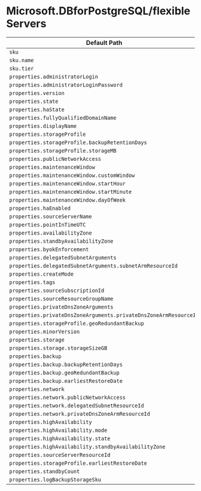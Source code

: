 # Microsoft.DBforPostgreSQL/flexibleServers

| Default Path | Alias |
|---|---|
| `sku` | `Microsoft.DBForPostgreSql/flexibleServers/sku` |
| `sku.name` | `Microsoft.DBForPostgreSql/flexibleServers/sku.name` |
| `sku.tier` | `Microsoft.DBForPostgreSql/flexibleServers/sku.tier` |
| `properties.administratorLogin` | `Microsoft.DBForPostgreSql/flexibleServers/administratorLogin` |
| `properties.administratorLoginPassword` | `Microsoft.DBForPostgreSql/flexibleServers/administratorLoginPassword` |
| `properties.version` | `Microsoft.DBForPostgreSql/flexibleServers/version` |
| `properties.state` | `Microsoft.DBForPostgreSql/flexibleServers/state` |
| `properties.haState` | `Microsoft.DBForPostgreSql/flexibleServers/haState` |
| `properties.fullyQualifiedDomainName` | `Microsoft.DBForPostgreSql/flexibleServers/fullyQualifiedDomainName` |
| `properties.displayName` | `Microsoft.DBForPostgreSql/flexibleServers/displayName` |
| `properties.storageProfile` | `Microsoft.DBForPostgreSql/flexibleServers/storageProfile` |
| `properties.storageProfile.backupRetentionDays` | `Microsoft.DBForPostgreSql/flexibleServers/storageProfile.backupRetentionDays` |
| `properties.storageProfile.storageMB` | `Microsoft.DBForPostgreSql/flexibleServers/storageProfile.storageMB` |
| `properties.publicNetworkAccess` | `Microsoft.DBForPostgreSql/flexibleServers/publicNetworkAccess` |
| `properties.maintenanceWindow` | `Microsoft.DBForPostgreSql/flexibleServers/maintenanceWindow` |
| `properties.maintenanceWindow.customWindow` | `Microsoft.DBForPostgreSql/flexibleServers/maintenanceWindow.customWindow` |
| `properties.maintenanceWindow.startHour` | `Microsoft.DBForPostgreSql/flexibleServers/maintenanceWindow.startHour` |
| `properties.maintenanceWindow.startMinute` | `Microsoft.DBForPostgreSql/flexibleServers/maintenanceWindow.startMinute` |
| `properties.maintenanceWindow.dayOfWeek` | `Microsoft.DBForPostgreSql/flexibleServers/maintenanceWindow.dayOfWeek` |
| `properties.haEnabled` | `Microsoft.DBForPostgreSql/flexibleServers/haEnabled` |
| `properties.sourceServerName` | `Microsoft.DBForPostgreSql/flexibleServers/sourceServerName` |
| `properties.pointInTimeUTC` | `Microsoft.DBForPostgreSql/flexibleServers/pointInTimeUTC` |
| `properties.availabilityZone` | `Microsoft.DBForPostgreSql/flexibleServers/availabilityZone` |
| `properties.standbyAvailabilityZone` | `Microsoft.DBForPostgreSql/flexibleServers/standbyAvailabilityZone` |
| `properties.byokEnforcement` | `Microsoft.DBForPostgreSql/flexibleServers/byokEnforcement` |
| `properties.delegatedSubnetArguments` | `Microsoft.DBForPostgreSql/flexibleServers/delegatedSubnetArguments` |
| `properties.delegatedSubnetArguments.subnetArmResourceId` | `Microsoft.DBForPostgreSql/flexibleServers/delegatedSubnetArguments.subnetArmResourceId` |
| `properties.createMode` | `Microsoft.DBForPostgreSql/flexibleServers/createMode` |
| `properties.tags` | `Microsoft.DBForPostgreSql/flexibleServers/tags` |
| `properties.sourceSubscriptionId` | `Microsoft.DBForPostgreSql/flexibleServers/sourceSubscriptionId` |
| `properties.sourceResourceGroupName` | `Microsoft.DBForPostgreSql/flexibleServers/sourceResourceGroupName` |
| `properties.privateDnsZoneArguments` | `Microsoft.DBForPostgreSql/flexibleServers/privateDnsZoneArguments` |
| `properties.privateDnsZoneArguments.privateDnsZoneArmResourceId` | `Microsoft.DBForPostgreSql/flexibleServers/privateDnsZoneArguments.privateDnsZoneArmResourceId` |
| `properties.storageProfile.geoRedundantBackup` | `Microsoft.DBForPostgreSql/flexibleServers/storageProfile.geoRedundantBackup` |
| `properties.minorVersion` | `Microsoft.DBForPostgreSql/flexibleServers/minorVersion` |
| `properties.storage` | `Microsoft.DBForPostgreSql/flexibleServers/storage` |
| `properties.storage.storageSizeGB` | `Microsoft.DBForPostgreSql/flexibleServers/storage.storageSizeGB` |
| `properties.backup` | `Microsoft.DBForPostgreSql/flexibleServers/backup` |
| `properties.backup.backupRetentionDays` | `Microsoft.DBForPostgreSql/flexibleServers/backup.backupRetentionDays` |
| `properties.backup.geoRedundantBackup` | `Microsoft.DBForPostgreSql/flexibleServers/backup.geoRedundantBackup` |
| `properties.backup.earliestRestoreDate` | `Microsoft.DBForPostgreSql/flexibleServers/backup.earliestRestoreDate` |
| `properties.network` | `Microsoft.DBForPostgreSql/flexibleServers/network` |
| `properties.network.publicNetworkAccess` | `Microsoft.DBForPostgreSql/flexibleServers/network.publicNetworkAccess` |
| `properties.network.delegatedSubnetResourceId` | `Microsoft.DBForPostgreSql/flexibleServers/network.delegatedSubnetResourceId` |
| `properties.network.privateDnsZoneArmResourceId` | `Microsoft.DBForPostgreSql/flexibleServers/network.privateDnsZoneArmResourceId` |
| `properties.highAvailability` | `Microsoft.DBForPostgreSql/flexibleServers/highAvailability` |
| `properties.highAvailability.mode` | `Microsoft.DBForPostgreSql/flexibleServers/highAvailability.mode` |
| `properties.highAvailability.state` | `Microsoft.DBForPostgreSql/flexibleServers/highAvailability.state` |
| `properties.highAvailability.standbyAvailabilityZone` | `Microsoft.DBForPostgreSql/flexibleServers/highAvailability.standbyAvailabilityZone` |
| `properties.sourceServerResourceId` | `Microsoft.DBForPostgreSql/flexibleServers/sourceServerResourceId` |
| `properties.storageProfile.earliestRestoreDate` | `Microsoft.DBForPostgreSql/flexibleServers/storageProfile.earliestRestoreDate` |
| `properties.standbyCount` | `Microsoft.DBForPostgreSql/flexibleServers/standbyCount` |
| `properties.logBackupStorageSku` | `Microsoft.DBForPostgreSql/flexibleServers/logBackupStorageSku` |

